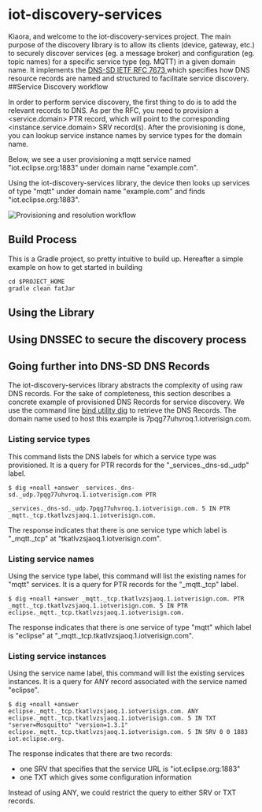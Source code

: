 # iot-discovery-services 
Kiaora, and welcome to the iot-discovery-services project.
The main purpose of the discovery library is to allow its clients (device, gateway, etc.) to securely discover services (eg. a message broker) and configuration (eg. topic names) for a specific service type (eg. MQTT) in a given domain name.
It implements the [DNS-SD IETF RFC 7673 ](https://tools.ietf.org/html/rfc6763) which specifies how DNS resource records are named and structured to facilitate service discovery.
##Service Discovery workflow

In order to perform service discovery, the first thing to do is to add the relevant records to DNS. As per the RFC, you need to provision a <service.domain> PTR record, which will point to the corresponding <instance.service.domain> SRV record(s). 
After the provisioning is done, you can lookup service instance names by service types for the domain name.

Below, we see a user provisioning a mqtt service named "iot.eclipse.org:1883" under domain name "example.com".

Using the iot-discovery-services library, the device then looks up services of type "mqtt" under domain name "example.com" and finds "iot.eclipse.org:1883".


![Provisioning and resolution workflow](https://github.com/rpiccand/iot-discovery-services/blob/master/img/dns-sd%20workflow.png)

## Build Process
This is a Gradle project, so pretty intuitive to build up. Hereafter a simple example on how to get started in building

```
cd $PROJECT_HOME
gradle clean fatJar
```

## Using the Library

## Using DNSSEC to secure the discovery process

## Going further into DNS-SD DNS Records
The iot-discovery-services library abstracts the complexity of using raw DNS records. For the sake of completeness, this section describes a concrete example of provisioned DNS Records for service discovery. We use the command line [bind utility dig](https://www.isc.org/downloads/bind/) to retrieve the DNS Records. The domain name used to host this example is 7pqg77uhvroq.1.iotverisign.com.

### Listing service types
This command lists the DNS labels for which a service type was provisioned. It is a query for PTR records for the "_services._dns-sd._udp" label.

```
$ dig +noall +answer _services._dns-sd._udp.7pqg77uhvroq.1.iotverisign.com PTR

_services._dns-sd._udp.7pqg77uhvroq.1.iotverisign.com. 5 IN PTR	_mqtt._tcp.tkatlvzsjaoq.1.iotverisign.com.

```
The response indicates that there is one service type which label is "_mqtt._tcp" at "tkatlvzsjaoq.1.iotverisign.com". 
 
### Listing service names
Using the service type label, this command will list the existing names for "mqtt" services. It is a query for PTR records for the "_mqtt._tcp" label.

```
$ dig +noall +answer _mqtt._tcp.tkatlvzsjaoq.1.iotverisign.com. PTR
_mqtt._tcp.tkatlvzsjaoq.1.iotverisign.com. 5 IN	PTR eclipse._mqtt._tcp.tkatlvzsjaoq.1.iotverisign.com.
```

The response indicates that there is one service of type "mqtt" which label is "eclipse" at "_mqtt._tcp.tkatlvzsjaoq.1.iotverisign.com".

### Listing service instances
Using the service name label, this command will list the existing services instances. It is a query for ANY record associated with the service named "eclipse".

```
$ dig +noall +answer eclipse._mqtt._tcp.tkatlvzsjaoq.1.iotverisign.com. ANY
eclipse._mqtt._tcp.tkatlvzsjaoq.1.iotverisign.com. 5 IN	TXT "server=Mosquitto" "version=1.3.1"
eclipse._mqtt._tcp.tkatlvzsjaoq.1.iotverisign.com. 5 IN	SRV 0 0 1883 iot.eclipse.org.
```

The response indicates that there are two records:
- one SRV that specifies that the service URL is "iot.eclipse.org:1883"
- one TXT which gives some configuration information

Instead of using ANY, we could restrict the query to either SRV or TXT records.
